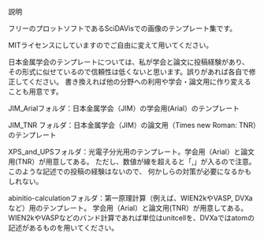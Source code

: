 説明

フリーのプロットソフトであるSciDAVisでの画像のテンプレート集です。

MITライセンスにしていますのでご自由に変えて用いてください。

日本金属学会のテンプレートについては、私が学会と論文に投稿経験があり、
その形式に似せているので信頼性は低くないと思います。誤りがあれば各自で修正してください。
書き換えれば他の分野への利用や学会・論文用に作り変えることも用意です。

JIM_Arialフォルダ：日本金属学会（JIM）の学会用(Arial）のテンプレート

JIM_TNR フォルダ：日本金属学会（JIM）の論文用（Times new Roman: TNR）のテンプレート

XPS_and_UPSフォルダ：光電子分光用のテンプレート。学会用（Arial）と論文用(TNR）が用意してある。
ただし、数値が線を超えると「,」が入るので注意。このような記述での投稿の経験はないので、
何かしらの対策が必要になるかもしれない。

abinitio-calculationフォルダ：第一原理計算（例えば、WIEN2kやVASP, DVXaなど）用のテンプレート。
学会用（Arial）と論文用(TNR）が用意してある。
WIEN2kやVASPなどのバンド計算であれば単位はunitcellを、DVXaではatomの記述があるものを用いてください。
